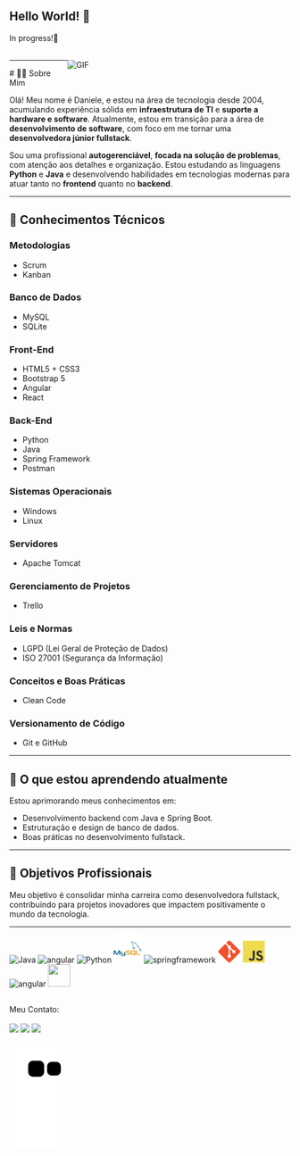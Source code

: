 <h2> Hello World! 👋 </h2> 

<!--
**daniele-silveira/daniele-silveira** is a ✨ _special_ ✨ repository because its `README.md` (this file) appears on your GitHub profile.
-->

<p> In progress!🚀 <br /><br /></p>

<img align="right" alt="GIF" src="https://user-images.githubusercontent.com/101999980/167680183-88896c09-e07f-4bf6-9962-754d0463f0c6.png" width="400px" />


<hr />
# 👩‍💻 Sobre Mim

Olá! Meu nome é Daniele, e estou na área de tecnologia desde 2004, acumulando experiência sólida em **infraestrutura de TI** e **suporte a hardware e software**. Atualmente, estou em transição para a área de **desenvolvimento de software**, com foco em me tornar uma **desenvolvedora júnior fullstack**.

Sou uma profissional **autogerenciável**, **focada na solução de problemas**, com atenção aos detalhes e organização. Estou estudando as linguagens **Python** e **Java** e desenvolvendo habilidades em tecnologias modernas para atuar tanto no **frontend** quanto no **backend**.

---

## 🚀 Conhecimentos Técnicos

### Metodologias
- Scrum
- Kanban

### Banco de Dados
- MySQL
- SQLite

### Front-End
- HTML5 + CSS3
- Bootstrap 5
- Angular
- React

### Back-End
- Python
- Java
- Spring Framework
- Postman

### Sistemas Operacionais
- Windows
- Linux

### Servidores
- Apache Tomcat

### Gerenciamento de Projetos
- Trello

### Leis e Normas
- LGPD (Lei Geral de Proteção de Dados)
- ISO 27001 (Segurança da Informação)

### Conceitos e Boas Práticas
- Clean Code

### Versionamento de Código
- Git e GitHub

---

## 🌱 O que estou aprendendo atualmente

Estou aprimorando meus conhecimentos em:
- Desenvolvimento backend com Java e Spring Boot.
- Estruturação e design de banco de dados.
- Boas práticas no desenvolvimento fullstack.

---

## 🎯 Objetivos Profissionais

Meu objetivo é consolidar minha carreira como desenvolvedora fullstack, contribuindo para projetos inovadores que impactem positivamente o mundo da tecnologia.

---

<p align="left">
<img src="https://cdn.jsdelivr.net/gh/devicons/devicon/icons/java/java-original-wordmark.svg" alt="Java" width="50" height="50" />
<img src="https://cdn.jsdelivr.net/gh/devicons/devicon/icons/angularjs/angularjs-original.svg" alt="angular" width="40" height="40"/> 
<img src="https://cdn.jsdelivr.net/gh/devicons/devicon/icons/python/python-original.svg" alt="Python" width="40" height="40" />
<img src="https://raw.githubusercontent.com/devicons/devicon/master/icons/mysql/mysql-original-wordmark.svg" alt="mysql" width="50" height="50"/>  
<img src="https://cdn.jsdelivr.net/gh/devicons/devicon/icons/spring/spring-original.svg" alt="springframework" width="40" height="40"/> 
<img src="https://raw.githubusercontent.com/devicons/devicon/master/icons/git/git-original.svg" alt="git" width="40" height="40"/> 
<img src="https://raw.githubusercontent.com/devicons/devicon/master/icons/javascript/javascript-original.svg" alt="javascript" width="40" height="40"/> 
<img src="https://cdn.jsdelivr.net/gh/devicons/devicon/icons/tomcat/tomcat-original.svg" alt="angular" width="40" height="40"/>
<img src="https://cdn.jsdelivr.net/gh/devicons/devicon/icons/msdos/msdos-original.svg" width="40" height="40"/>
         
</p>

##

<div> 
Meu Contato: <br /> <br /> 
<a href = "mailto:daniele20@gmail.com"><img src="https://img.shields.io/badge/-Gmail-%23333?style=for-the-badge&logo=gmail&logoColor=white" target="_blank"></a>
<a href="https://www.linkedin.com/in/daniele-napole%C3%A3o-silveira-0951531b5/" target="_blank"><img src="https://img.shields.io/badge/-LinkedIn-%230077B5?style=for-the-badge&logo=linkedin&logoColor=white" target="_blank"></a> 
<a href="" target="_blank"><img src="https://img.shields.io/badge/-Instagram-%23E4405F?style=for-the-badge&logo=instagram&logoColor=white" target="_blank"></a>
          
  
</div>


![Snake animation](https://github.com/daniele-silveira/daniele-silveira/blob/output/github-contribution-grid-snake.svg)
